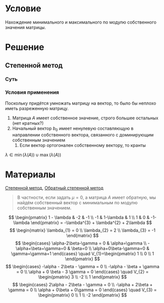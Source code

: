 # Условие
Нахождение минимального и максимального по модулю собственного значения
матрицы.
# Решение
## Степенной метод
### Суть

### Условия применения
Поскольку придётся умножать матрицу на вектор, то было бы неплохо иметь разреженную матрицу.
1. Матрица $A$ имеет собственное значение, строго большее остальных (нет кратных?)
2. Начальный вектор $b_{0}$ имеет ненулевую составляющую в направлении собственного вектора, связанного с доминирующим собственным значением
	1. Если вектор ортогонален собственному вектору, то кранты

$\lambda \in \min(\lambda(A)) \cup \max\left( \lambda\left( A \right) \right)$


# Материалы
[Степенной метод](https://ru.wikipedia.org/wiki/Степенной_метод), [Обратный степенной метод](https://ru.wikipedia.org/wiki/Обратный_степенной_метод)
> В частности, если задать $\mu = 0$, а матрица $A$ имеет обратную, мы найдём собственный вектор с минимальным по модулю собственным значением.




$$
\begin{pmatrix}
1 - \lambda & -2 & -1 \\
-1 & 1-\lambda & 1 \\
1 & 0 & -1-\lambda
\end{pmatrix} = -\lambda^{3} + \lambda^{2} + 2\lambda
$$
$$
\begin{matrix}
\lambda_{1} = 0 \\
\lambda_{2} = 2 \\
\lambda_{3} = -1
\end{matrix}
$$
$$
\begin{cases}
\alpha-2\beta-\gamma = 0 & \alpha=\gamma \\
-\alpha+\beta+\gamma=0 & \beta=0 \\
\alpha+0\beta-\gamma=0 & \gamma=\gamma=1
\end{cases} \quad V_{1}=\begin{pmatrix}
1 \\
0 \\
1
\end{pmatrix} 
$$
$$
\begin{cases}
-\alpha - 2\beta - \gamma = 0 \\
-\alpha - \beta + \gamma = 0 \\
\alpha + 0 \beta - 3 \gamma = 0
\end{cases} \quad V_{2} = \begin{pmatrix}
3 \\
-2 \\
1
\end{pmatrix} 
$$
$$
\begin{cases}
2\alpha - 2\beta - \gamma = 0 \\
-\alpha + 2\beta + \gamma = 0 \\
\alpha + 0\beta + 0\gamma = 0
\end{cases} \quad V_{3} = \begin{pmatrix}
0 \\
1 \\
-2
\end{pmatrix} 
$$